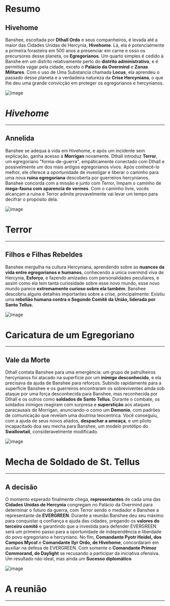 # Resumo
## Hivehome

Banshee, escoltada por **Dthall Ordo** e seus companheiros, é levada até a maior das Cidades Unidas de Hercynia, **Hivehome**. Lá, ela é potencialmente a primeira forasteira em 500 anos a presenciar em carne e osso os precursores desse planeta, os **Egregorianos**. Um quarto simples é cedido à Banshe em um distrito relativamente perto do **distrito administrativo**, e é permitida vagar pela cidade, exceto o **Palácio da Overmind** e **Zonas Militares**.
Com o uso de Uma Substancia chamada **Locus**, ela aprendeu o passado desse planeta e a verdadeira natureza da **Crise Hercyniana**, o que lhe deu uma grande convicção em proteger os egregorianos e hercynianos.

![image](events/Images/Hivehome.png)

# *Hivehome*

---

## Annelida 

Banshee se adequa à vida em Hivehome, e após um incidente sem explicação, ganha acesso à **Morrigan** novamente. Dthall introduz **Terror**, um egregoriano  "forma-de-guerra", empáticamente conectado com Dthall e possivelmente um dos mais antigos egregorianos vivos. Após conhecê-lo melhor, ele oferece a oportunidade de investigar e liberar o caminho para uma nova **ruina egregoriana** descoberta por guerreiros hercynianos. Banshee concorda com a missão e junto com Terror, limpam o caminho de **mega-fauna com aparencia de vermes**. Com o caminho livre, vocês alcançam a ruina e Terror admite provavelmente vai levar um tempo para decifrar o propósito dela.

![image](events/Images/Terror_portrait.png)

# Terror

---

## Filhos e Filhas Rebeldes

Banshee mergulha na cultura Hercyniana, aprendendo sobre as **nuances da vida entre egregorianos e humanos**, conhecendo a unica overmind viva de Hercynia, **Esforço**, e fazendo amizades com personalidades peculiares, e assim como ela tem tanta curiosidade sobre esse novo mundo, esse novo mundo parece **extremamente curioso sobre ela também**. Banshee descobriu alguns detalhes importantes sobre a crise, principalmente: Existiu uma **rebelião humana contra o Segundo Comitê da União, liderada por Santo Tellus.**

![image](events/Images/egg.png)

# Caricatura de um Egregoriano

---

## Vale da Morte

Dthall contata Banshee para uma emergência: um grupo de patrulheiros hercynianos foi atacado na superficie por um **inimigo desconhecido**, e ela precisava da ajuda de Banshee para reforços. Subindo rapidamente para a superficie Banshee e os guerreiros encontraram os sobreviventes ainda sob ataque por uma força desconhecida para Banshee, mas reconhecida por Dthall e os outros como **soldados de Santo Tellus**. Durante o combate, os soldados inimigos reagiram com surpresa e **superstição** aos ataques paracausais de Morrigan, anunciando-o como um **Demonio**, com padrões de comunicação que revelam uma doutrina teocentrica. Você conseguiu, com a ajuda de seus novos aliados, **despachar a ameaça**, e um piloto incapacitado doa seu mecha para Banshee, um modelo protótipo do **Swallowtail**, consideravelmente modificado. 

![image](events/Images/Bicam_Mech.png)

# Mecha de Soldado de St. Tellus

---

## A decisão 

O momento esperado finalmente chega, **representantes** de cada uma das **Cidades Unidas de Hercynia** congregam no Palácio da Overmind para determinar o futuro da guerra, com Terror sendo o mediador e Banshee a representante de **EVERGREEN**.
Durante a reunião Banshee deu seu máximo para conquistar q confiança e ajuda das cidades, pregando os **valores do terceiro comitê** e garantindo que a investida para defender EVERGREEN será um primeiro passo para a oportunidade de independência e liberdade do povo egregoriano e hercyniano.
No fim, **Comandante Pyotr Heidel, dos Campos Mycol** e **Comandante Ilyr Ordo, de Hivehome**, concordaram em auxiliar na defesa de EVERGREEN. Com somente o **Comandante Primoz Commorand, de Daylight** se recusando a participar da iniciativa ofensiva. Um resultado não ideal, mas ainda um **Sucesso diplomático**

![image](events/Images/Reunião.jpg)

# A reunião 

---
